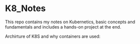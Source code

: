# K8_Notes

This repo contains my notes on Kubernetics, basic concepts and fundamentals and includes a hands-on project at the end. 

Archirture of K8S and why containers are used: 

